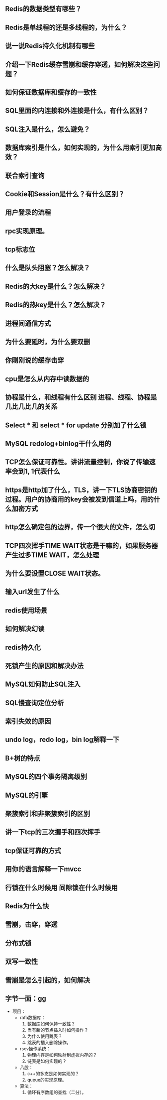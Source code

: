 ## Redis的数据类型有哪些？

## Redis是单线程的还是多线程的，为什么？

## 说一说Redis持久化机制有哪些

## 介绍一下Redis缓存雪崩和缓存穿透，如何解决这些问题？

## 如何保证数据库和缓存的一致性

## SQL里面的内连接和外连接是什么，有什么区别？

## SQL注入是什么，怎么避免？

## 数据库索引是什么，如何实现的，为什么用索引更加高效？

## 联合索引查询

## Cookie和Session是什么？有什么区别？

## 用户登录的流程

## rpc实现原理。

## tcp标志位

## 什么是队头阻塞？怎么解决？

## Redis的大key是什么？怎么解决？

## Redis的热key是什么？怎么解决？

## 进程间通信方式

## 为什么要延时，为什么要双删

## 你刚刚说的缓存击穿

## cpu是怎么从内存中读数据的

## 协程是什么，和线程有什么区别 进程、线程、协程是几比几比几的关系

## Select * 和 select * for update 分别加了什么锁

## MySQL redolog+binlog干什么用的

## TCP怎么保证可靠性。讲讲流量控制，你说了传输速率会到1, 1代表什么

## https是http加了什么，TLS，讲一下TLS协商密钥的过程。用户的协商用的key会被发到信道上吗，用的什么加密方式
## http怎么确定包的边界，传一个很大的文件，怎么切
## TCP四次挥手TIME WAIT状态是干嘛的，如果服务器产生过多TIME WAIT，怎么处理
## 为什么要设置CLOSE WAIT状态。
## 输入url发生了什么
## redis使用场景
## 如何解决幻读
## redis持久化
## 死锁产生的原因和解决办法
## MySQL如何防止SQL注入
## SQL慢查询定位分析
## 索引失效的原因
## undo log，redo log，bin log解释一下
## B+树的特点
## MySQL的四个事务隔离级别
## MySQL的引擎
## 聚簇索引和非聚簇索引的区别
## 讲一下tcp的三次握手和四次挥手
## tcp保证可靠的方式
## 用你的语言解释一下mvcc
## 行锁在什么时候用  间隙锁在什么时候用
## Redis为什么快
## 雪崩，击穿，穿透
## 分布式锁
## 双写一致性
## 雪崩是怎么引起的，如何解决



## 字节一面：gg

* 项目：
    * rafa数据库：
      1. 数据库如何保持一致性？
      2. 当有新的节点插入时如何操作？
      3. 为什么使用跳表？
      4. 跳表的插入删除操作。
    * rscv操作系统：
      1. 物理内存是如何映射到虚拟内存的？
      2. 链表是如何实现的？
    * 八股：
      1. c++的多态是如何实现的？
      2. queue的实现原理。
    * 算法：
      1. 循环有序数组的查找（二分）。 